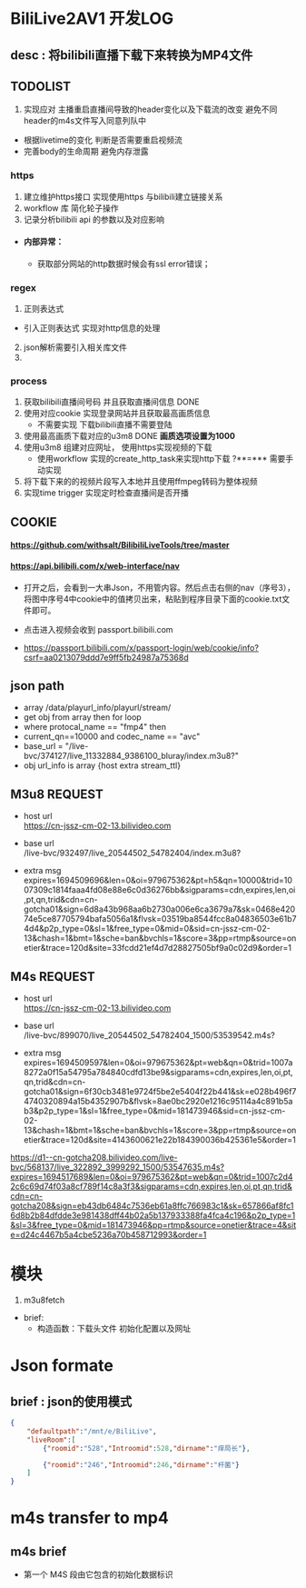 # BiliLive2AV1 开发LOG
## desc : 将bilibili直播下载下来转换为MP4文件
## TODOLIST
1. 实现应对 主播重启直播间导致的header变化以及下载流的改变 避免不同header的m4s文件写入同意列队中
 - 根据livetime的变化 判断是否需要重启视频流
 - 完善body的生命周期  避免内存泄露
### https
1. 建立维护https接口 实现使用https 与bilibili建立链接关系
2. workflow 库 简化轮子操作
3. 记录分析bilibili api 的参数以及对应影响
- #### 内部异常： 
  -  获取部分网站的http数据时候会有ssl error错误；

### regex
1. 正则表达式 
 - 引入正则表达式 实现对http信息的处理
2.  json解析需要引入相关库文件
3. 

### process
1. 获取bilibili直播间号码 并且获取直播间信息  DONE
2. 使用对应cookie 实现登录网站并且获取最高画质信息  
    - 不需要实现 下载bilibili直播不需要登陆
3. 使用最高画质下载对应的u3m8 DONE **画质选项设置为1000**
4. 使用u3m8 组建对应网址， 使用https实现视频的下载
    - 使用workflow 实现的create_http_task来实现http下载  ?\*\*=\*\** 需要手动实现
5. 将下载下来的的视频片段写入本地并且使用ffmpeg转码为整体视频
6. 实现time trigger  实现定时检查直播间是否开播

## COOKIE
#### https://github.com/withsalt/BilibiliLiveTools/tree/master
#### https://api.bilibili.com/x/web-interface/nav
- 打开之后，会看到一大串Json，不用管内容。然后点击右侧的nav（序号3），将图中序号4中cookie中的值拷贝出来，粘贴到程序目录下面的cookie.txt文件即可。
- 点击进入视频会收到 passport.bilibili.com

-  https://passport.bilibili.com/x/passport-login/web/cookie/info?csrf=aa0213079ddd7e9ff5fb24987a75368d

## json path
- array  /data/playurl_info/playurl/stream/  
- get obj from array then for loop 
- where protocal_name == "fmp4" then
- current_qn==10000 and codec_name == "avc" 
- base_url = "/live-bvc/374127/live_11332884_9386100_bluray/index.m3u8?"
-  obj  url_info is array {host extra stream_ttl}


## M3u8 REQUEST
- host url  
https://cn-jssz-cm-02-13.bilivideo.com   

- base url  
/live-bvc/932497/live_20544502_54782404/index.m3u8?   

- extra msg  
expires=1694509696&len=0&oi=979675362&pt=h5&qn=10000&trid=1007309c1814faaa4fd08e88e6c0d36276bb&sigparams=cdn,expires,len,oi,pt,qn,trid&cdn=cn-gotcha01&sign=6d8a43b968aa6b2730a006e6ca3679a7&sk=0468e42074e5ce87705794bafa5056a1&flvsk=03519ba8544fcc8a04836503e61b74d4&p2p_type=0&sl=1&free_type=0&mid=0&sid=cn-jssz-cm-02-13&chash=1&bmt=1&sche=ban&bvchls=1&score=3&pp=rtmp&source=onetier&trace=120d&site=33fcdd21ef4d7d28827505bf9a0c02d9&order=1


## M4s REQUEST
- host url   
https://cn-jssz-cm-02-13.bilivideo.com   

- base url  
/live-bvc/899070/live_20544502_54782404_1500/53539542.m4s?   

- extra msg  
expires=1694509597&len=0&oi=979675362&pt=web&qn=0&trid=1007a8272a0f15a54795a784840cdfd13be9&sigparams=cdn,expires,len,oi,pt,qn,trid&cdn=cn-gotcha01&sign=6f30cb3481e9724f5be2e5404f22b441&sk=e028b496f74740320894a15b4352907b&flvsk=8ae0bc2920e1216c95114a4c891b5ab3&p2p_type=1&sl=1&free_type=0&mid=181473946&sid=cn-jssz-cm-02-13&chash=1&bmt=1&sche=ban&bvchls=1&score=3&pp=rtmp&source=onetier&trace=120d&site=4143600621e22b184390036b425361e5&order=1




https://d1--cn-gotcha208.bilivideo.com/live-bvc/568137/live_322892_3999292_1500/53547635.m4s?expires=1694517689&len=0&oi=979675362&pt=web&qn=0&trid=1007c2d42c6c69d74f03a8cf789f14c8a3f3&sigparams=cdn,expires,len,oi,pt,qn,trid&cdn=cn-gotcha208&sign=eb43db6484c7536eb61a8ffc766983c1&sk=657866af8fc16d8b2b84dfdde3e981438dff44b02a5b137933388fa4fca4c196&p2p_type=1&sl=3&free_type=0&mid=181473946&pp=rtmp&source=onetier&trace=4&site=d24c4467b5a4cbe5236a70b458712993&order=1



# 模块
1. m3u8fetch 
  - brief:
    - 构造函数：下载头文件  初始化配置以及网址



# Json formate
## brief : json的使用模式
```json
{   
    "defaultpath":"/mnt/e/BiliLive",
    "liveRoom":[
        {"roomid":"528","Introomid":528,"dirname":"痒局长"},

        {"roomid":"246","Introomid":246,"dirname":"杆菌"}
    ]
}
```


# m4s transfer to mp4

## m4s brief
- 第一个 M4S 段由它包含的初始化数据标识